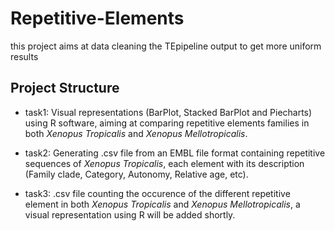 # Repetitive-Elements

this project aims at data cleaning the TEpipeline output to get more uniform results 

## Project Structure
 
- task1: Visual representations (BarPlot, Stacked BarPlot and Piecharts) using R software, aiming at comparing repetitive elements families in both *Xenopus Tropicalis* and *Xenopus Mellotropicalis*.

- task2: Generating .csv file from an EMBL file format containing repetitive sequences of *Xenopus Tropicalis*, each element with its description (Family clade, Category, Autonomy, Relative age, etc).

- task3: .csv file counting the occurence of the different repetitive element in both *Xenopus Tropicalis* and *Xenopus Mellotropicalis*, a visual representation using R will be added shortly. 
